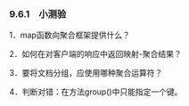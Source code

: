 ### 9.6.1　小测验

1．map函数向聚合框架提供什么？

2．如何在对客户端的响应中返回映射-聚合结果？

3．要将文档分组，应使用哪种聚合运算符？

4．判断对错：在方法group()中只能指定一个键。

